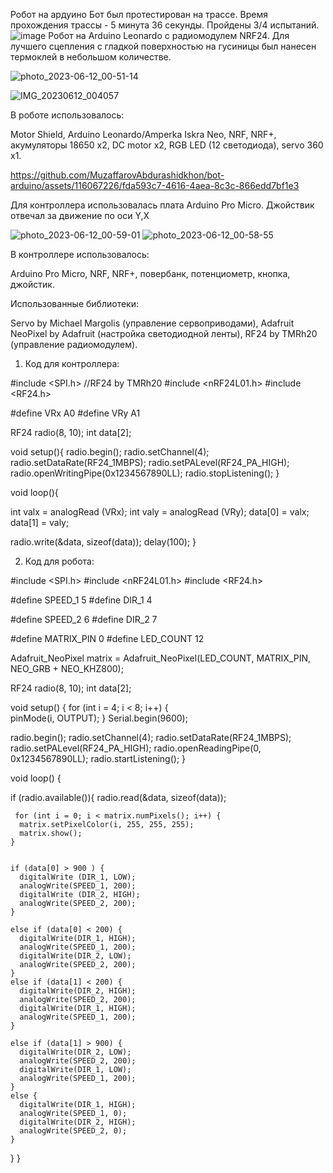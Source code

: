 Робот на ардуино
Бот был протестирован на трассе. Время прохождения трассы - 5 минута 36 секунды. Пройдены 3/4 испытаний.
![image](https://github.com/MuzaffarovAbdurashidkhon/bot-arduino/assets/116067226/a2d71bdb-98c6-44d0-a753-90e4a3f994fe)
Робот на Arduino Leonardo с радиомодулем NRF24. Для лучшего сцепления с гладкой поверхностью на гусиницы был нанесен термоклей в небольшом количестве.

![photo_2023-06-12_00-51-14](https://github.com/MuzaffarovAbdurashidkhon/bot-arduino/assets/116067226/35b40e4d-948f-4b3d-b6ed-71afb111970d)

![IMG_20230612_004057](https://github.com/MuzaffarovAbdurashidkhon/bot-arduino/assets/116067226/a6a16a98-555e-4fbb-aad7-74bb36f6d34f)


В роботе использовалось:

Motor Shield,
Arduino Leonardo/Amperka Iskra Neo,
NRF,
NRF+,
акумуляторы 18650 x2,
DC motor x2,
RGB LED  (12 светодиода),
servo 360 x1.



https://github.com/MuzaffarovAbdurashidkhon/bot-arduino/assets/116067226/fda593c7-4616-4aea-8c3c-866edd7bf1e3

Для контроллера использовалась плата Arduino Pro Micro. Джойствик отвечал за движение по оси Y,X

![photo_2023-06-12_00-59-01](https://github.com/MuzaffarovAbdurashidkhon/bot-arduino/assets/116067226/f066537f-93ec-4936-9b58-ac70c2b8e2c0)
![photo_2023-06-12_00-58-55](https://github.com/MuzaffarovAbdurashidkhon/bot-arduino/assets/116067226/2297a1e0-3a49-45dd-8b5c-c804429b4c0d)

В контроллере использовалось:

Arduino Pro Micro,
NRF,
NRF+,
повербанк,
потенциометр,
кнопка,
джойстик.

Использованные библиотеки:

Servo by Michael Margolis (управление сервоприводами),
Adafruit NeoPixel by Adafruit (настройка светодиодной ленты),
RF24 by TMRh20 (управление радиомодулем).
1. Код для контроллера:

#include <SPI.h> //RF24 by TMRh20
#include <nRF24L01.h>
#include <RF24.h>

#define VRx A0
#define VRy A1

RF24 radio(8, 10);
int data[2];

void setup(){
   radio.begin();
  radio.setChannel(4);
  radio.setDataRate(RF24_1MBPS);
  radio.setPALevel(RF24_PA_HIGH);
  radio.openWritingPipe(0x1234567890LL);
  radio.stopListening();
}

void loop(){

   int valx = analogRead (VRx);
   int valy = analogRead (VRy);
   data[0] = valx;
   data[1] = valy;

  radio.write(&data, sizeof(data));
  delay(100);
}

2. Код для робота:


#include <SPI.h>
#include <nRF24L01.h>
#include <RF24.h>


#define SPEED_1      5 
#define DIR_1        4
 
#define SPEED_2      6
#define DIR_2        7

#define MATRIX_PIN    0
#define LED_COUNT 12

Adafruit_NeoPixel matrix = Adafruit_NeoPixel(LED_COUNT, MATRIX_PIN, NEO_GRB + NEO_KHZ800);

RF24 radio(8, 10);
int data[2];

 
void setup() {
  for (int i = 4; i < 8; i++) {     
    pinMode(i, OUTPUT);
  }
    Serial.begin(9600);

  radio.begin();
  radio.setChannel(4);
  radio.setDataRate(RF24_1MBPS);
  radio.setPALevel(RF24_PA_HIGH);
  radio.openReadingPipe(0, 0x1234567890LL);
  radio.startListening();
} 
 
void loop() {

  if (radio.available()){
    radio.read(&data, sizeof(data));
    
     for (int i = 0; i < matrix.numPixels(); i++) {
      matrix.setPixelColor(i, 255, 255, 255);
      matrix.show();  
    }


    if (data[0] > 900 ) {
      digitalWrite (DIR_1, LOW);
      analogWrite(SPEED_1, 200);  
      digitalWrite (DIR_2, HIGH);
      analogWrite(SPEED_2, 200);  
    }
    
    else if (data[0] < 200) {
      digitalWrite(DIR_1, HIGH);
      analogWrite(SPEED_1, 200);
      digitalWrite(DIR_2, LOW);
      analogWrite(SPEED_2, 200);
    }
    else if (data[1] < 200) {
      digitalWrite(DIR_2, HIGH);
      analogWrite(SPEED_2, 200);
      digitalWrite(DIR_1, HIGH);
      analogWrite(SPEED_1, 200);
    }

    else if (data[1] > 900) {
      digitalWrite(DIR_2, LOW);
      analogWrite(SPEED_2, 200);  
      digitalWrite(DIR_1, LOW);
      analogWrite(SPEED_1, 200); 
    }
    else {  
      digitalWrite(DIR_1, HIGH);
      analogWrite(SPEED_1, 0);
      digitalWrite(DIR_2, HIGH);
      analogWrite(SPEED_2, 0);  
    }

  }
}


